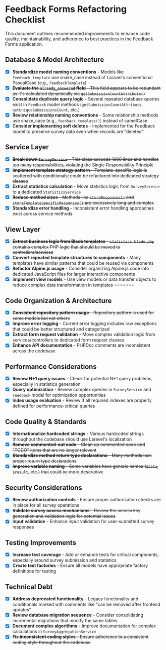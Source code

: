 # Feedback Forms Refactoring Checklist

This document outlines recommended improvements to enhance code quality, maintainability, and adherence to best practices in the Feedback Forms application.

## Database & Model Architecture

- [x] **Standardize model naming conventions** - Models like `Feedback_template` use snake_case instead of Laravel's conventional PascalCase (e.g., `FeedbackTemplate`)
- [x] ~~**Evaluate the `already_answered` field** - This field appears to be redundant as it's calculated dynamically via `getSubmissionCountAttribute()`~~
- [x] **Consolidate duplicate query logic** - Several repeated database queries exist in `Feedback` model methods (`getSubmissionCountAttribute`, `getUniqueSubmissionsCount`, etc.)
- [x] **Review relationship naming conventions** - Some relationship methods use snake_case (e.g., `feedback_template()`) instead of camelCase
- [x] **Consider implementing soft deletes** - Implemented for the Feedback model to preserve survey data even when records are "deleted"

## Service Layer

- [x] ~~**Break down `SurveyService`** - This class exceeds 1600 lines and handles too many responsibilities, violating the Single Responsibility Principle~~
- [x] ~~**Implement template strategy pattern** - Template-specific logic is scattered with conditionals; could be refactored into dedicated strategy classes~~
- [x] **Extract statistics calculation** - Move statistics logic from `SurveyService` to a dedicated `StatisticsService`
- [x] ~~**Reduce method sizes** - Methods like `storeResponses()` and `storeTemplateSpecificResponses()` are excessively long and complex~~
- [x] **Standardize error handling** - Inconsistent error handling approaches exist across service methods

## View Layer

- [x] ~~**Extract business logic from Blade templates** - `statistics.blade.php` contains complex PHP logic that should be moved to controllers/services~~
- [x] **Convert repeated template structures to components** - Many templates have similar patterns that could be reused via components
- [x] **Refactor Alpine.js usage** - Consider organizing Alpine.js code into dedicated JavaScript files for larger interactive components
- [x] **Implement view models** - Use view models or data transfer objects to reduce complex data transformation in templates
=======

## Code Organization & Architecture

- [x] ~~**Consistent repository pattern usage** - Repository pattern is used for some models but not others~~
- [x] **Improve error logging** - Current error logging includes raw exceptions that could be better structured and categorized
- [x] **Extract form request validation** - Move complex validation logic from services/controllers to dedicated form request classes
- [x] **Enhance API documentation** - PHPDoc comments are inconsistent across the codebase

## Performance Considerations

- [x] **Review N+1 query issues** - Check for potential N+1 query problems, especially in statistics generation
- [x] **Query optimization** - Review complex queries in `SurveyService` and `Feedback` model for optimization opportunities
- [x] **Index usage evaluation** - Review if all required indexes are properly defined for performance-critical queries

## Code Quality & Standards

- [x] **Internationalize hardcoded strings** - Various hardcoded strings throughout the codebase should use Laravel's localization
- [x] ~~**Remove commented-out code** - Clean up commented code and "TODO" items that are no longer relevant~~
- [x] ~~**Standardize method return type declarations** - Many methods lack proper return type declarations~~
- [x] ~~**Improve variable naming** - Some variables have generic names (`$data`, `$result`, etc.) that could be more descriptive~~

## Security Considerations

- [x] **Review authorization controls** - Ensure proper authorization checks are in place for all survey operations
- [x] ~~**Validate survey access mechanisms** - Review the access key generation and validation logic for potential issues~~
- [x] **Input validation** - Enhance input validation for user-submitted survey responses

## Testing Improvements

- [x] **Increase test coverage** - Add or enhance tests for critical components, especially around survey submission and statistics
- [x] **Create test factories** - Ensure all models have appropriate factory definitions for testing

## Technical Debt

- [x] **Address deprecated functionality** - Legacy functionality and conditionals marked with comments like "can be removed after frontend updates"
- [x] **Review database migration sequence** - Consider consolidating incremental migrations that modify the same tables
- [x] **Document complex algorithms** - Improve documentation for complex calculations in `SurveyAggregationService`
- [x] ~~**Fix inconsistent coding styles** - Ensure adherence to a consistent coding style throughout the codebase~~